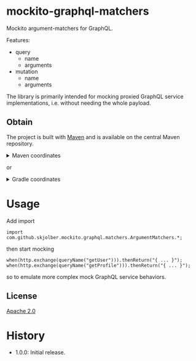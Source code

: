 # mockito-graphql-matchers
Mockito argument-matchers for GraphQL.

Features: 

 * query
   * name
   * arguments
 * mutation
   * name
   * arguments

The library is primarily intended for mocking proxied GraphQL service implementations, i.e. without needing the whole payload.

## Obtain
The project is built with [Maven] and is available on the central Maven repository. 

<details>
  <summary>Maven coordinates</summary>

Add the property
```xml
<mockito-graphql-matchers.version>1.0.0</mockito-graphql-matchers.version>
```

then add

```xml
<dependency>
    <groupId>com.github.skjolber.mockito.graphql</groupId>
    <artifactId>matchers</artifactId>
    <version>${mockito-graphql-matchers.version}</version>
</dependency>
```
</details>

or

<details>
  <summary>Gradle coordinates</summary>

For

```groovy
ext {
  mockitoGraphqlMatchersVersion = '1.0.0'
}
```

add

```groovy
api ("com.github.skjolber.mockito.graphql:matchers:${mockitoGraphqlMatchersVersion}")
```
</details>

# Usage
Add import

```
import com.github.skjolber.mockito.graphql.matchers.ArgumentMatchers.*;
```

then start mocking

```
when(http.exchange(queryName("getUser"))).thenReturn("{ ... }");
when(http.exchange(queryName("getProfile"))).thenReturn("{ ... }");
```

so to emulate more complex mock GraphQL service behaviors.

## License
[Apache 2.0]

# History

  * 1.0.0: Initial release.

[Apache 2.0]:          	http://www.apache.org/licenses/LICENSE-2.0.html
[issue-tracker]:       	https://github.com/skjolber/mockito-graphql-matchers/issues
[Maven]:                http://maven.apache.org/
